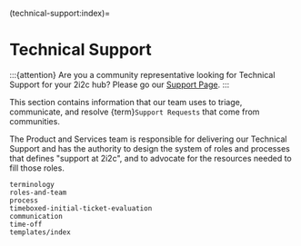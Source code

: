 (technical-support:index)=

# Technical Support

:::{attention}
Are you a community representative looking for Technical Support for your 2i2c hub? Please go our [Support Page](https://docs.2i2c.org/support/).
:::

This section contains information that our team uses to triage, communicate, and
resolve {term}`Support Requests` that come from communities.

The Product and Services team is responsible for delivering our Technical Support and has the authority to design the system of roles and
processes that defines "support at 2i2c", and to advocate for the resources
needed to fill those roles. 

```{toctree}
terminology
roles-and-team
process
timeboxed-initial-ticket-evaluation
communication
time-off
templates/index
```
